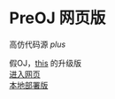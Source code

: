 # PreOJ 网页版

高仿代码源 $plus$

假OJ，[this](https://github.com/Hussein-01bit/OJ-System) 的升级版  
[进入网页](https://gary-0925.github.io/PreOJ-net/oj.daimayuan.top)  
[本地部署版](https://github.com/Gary-0925/PreOJ)

